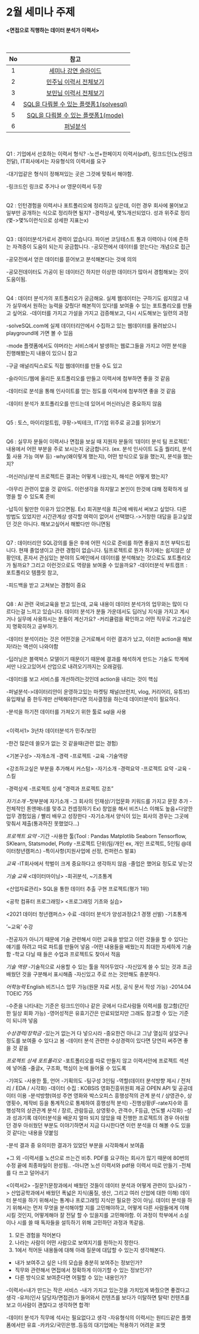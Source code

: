 # 2월 세미나 주제
#### <면접으로 직행하는 데이터 분석가 이력서>
<br>

|No |참고 |
|:---:|:-------------------:|
|1 |[세미나 강연 슬라이드](https://bit.ly/3Ff3ckF) |
|2 |[민주님 이력서 전체보기](https://bit.ly/3JDzbvO) |
|3 |[보민님 이력서 전체보기](https://bit.ly/3h6EsQ4) |
|4 |[SQL을 다뤄볼 수 있는 플랫폼1(solvesql)](https://solvesql.com/playground/) |
|5 |[SQL을 다뤄볼 수 있는 플랫폼1(mode)](https://mode.com/sql-tutorial/sql-business-analytics-training/) |
|6 |[퍼널분석](https://www.datarian.io/blog/funnel-analysis) |
<br>

Q1 : 기업에서 선호하는 이력서 형식?
-노션+한페이지 이력서(pdf), 링크드인(노션링크 전달), 
IT회사에서는 자유형식의 이력서를 요구

-대기업같은 형식이 정해져있는 곳은 그것에 맞춰서 해야함.

-링크드인 링크로 주거나 or 영문이력서 두장 
<br>
<br>

Q2 : 인턴경험을 이력서나 포트폴리오에 정리하고 싶은데, 이런 경우 회사에 물어보고 일부만 공개하는 식으로 정리하면 될지?
-경력상세, 몇%개선되었다. 성과 위주로 정리(몇->몇%이런식으로 상세한 지표는x)
<br>
<br>

Q3 : 데이터분석가로서 경력이 없습니다. 파이썬 코딩테스트 통과 이력이나 이에 준하는 자격증이 도움이 되는지 궁금합니다.
-공모전에서 데이터를 얻는다는 개념으로 접근

-공모전에서 얻은 데이터를 뜯어보고 분석해본다는 것에 의의

-공모전데이터도 가공이 된 데이터긴 하지만 이상한 데이터가 많아서 경험해보는 것이 도움이됨.
<br>
<br>

Q4 : 데이터 분석가의 포트폴리오가 궁금해요. 실제 웹데이터는 구하기도 쉽지않고 내가 실무에서 원하는 능력을 갖췄다! 해본적이 있다!를 보여줄 수 있는 포트폴리오를 만들고 싶어요.
-데이터를 가지고 가설을 가지고 검증해보고, 다시 시도해보는 일련의 과정

-solveSQL.com에 실제 데이터리안에서 수집하고 있는 웹데이터를 올려놨으니 playground에 가면 볼 수 있음

-mode 플렛폼에서도 야머라는 서비스에서 발생하는 웹로그들을 가지고 어떤 분석을 진행해봤는지 내용이 있으니 참고

-구글 애널리틱스로도 직접 웹데이터를 만들 수도 있고

-슬라이드/웹에 올리든 포트폴리오를 만들고 이력서에 첨부하면 좋을 것 같음

-데이터로 분석을 통해 인사이트를 얻는 정도를 이력서에 첨부하면 좋을 것 같음

-데이터 분석가 포트폴리오를 만드는데 있어서 머신러닝은 중요하지 않음
<br>
<br>

Q5 : 토스, 마이리얼트립, 쿠팡->빅테크, IT기업 위주로 공고를 읽어보기
<br>
<br>

Q6 : 실무자 분들이 이력서나 면접을 보실 때 지원자 분들의 ‘데이터 분석 팀 프로젝트’ 내용에서 어떤 부분을 주로 보시는지 궁금합니다. (ex. 분석 인사이트 도출 퀄리티, 분석 툴 사용 가능 여부 등)
-why(왜이렇게 했는지), 어떤 방식으로 일을 했는지, 분석을 했는지?

-머신러닝/분석 프로젝트든 결과는 어떻게 나왔는지, 해석은 어떻게 했는지?

-아무리 관련이 없을 것 같아도. 이런생각을 하지말고 본인이 한것에 대해 정확하게 설명을 할 수 있도록 준비

-납득이 될만한 이유가 있으면됨. 
Ex) 회귀분석을 최근에 배워서 써보고 싶었다. 다른 방법도 있었지만 시간관계상 생각할 여력이 없어서 선택했다.->거창한 대답을 듣고싶었던 것은 아니다. 해보고싶어서 해봤다만 아니면됨
<br>
<br>

Q7 : 데이터리안 SQL강의를 들은 후에 어떤 식으로 준비를 하면 좋을지 조언 부탁드립니다. 현재 졸업생이고 관련 경험이 없습니다. 팀프로젝트로 뭔가 하기에는 쉽지않은 상황인데, 혼자서 관심있는 분야의 도메인에서 데이터를 분석해보는 것으로도 포트폴리오가 될까요? 그리고 이런것으로도 역량을 보여줄 수 있을까요?
-데이터분석 부트캠프 : 포트폴리오 템플릿 참고, 

-피드백을 받고 고쳐보는 경험이 중요
<br>
<br>

Q8 : AI 관련 국비교육을 받고 있는데, 교육 내용이 데이터 분석가의 업무와는 많이 다르다는걸 느끼고 있습니다. 데이터 분석가 분들 가운데서도 딥러닝 지식을 가지고 계시거나 실무에 사용하시는 분들이 계신가요?
-커리큘럼을 확인하고 어떤 직무로 가고싶은지 명확히하고 공부하기.

-데이터 분석이라는 것은 어떤것을 근거로해서 이런 결과가 났고, 이러한 action을 해보자!라는 액션이 나와야함

-딥러닝은 블랙박스 모델이기 때문이기 때문에 결과를 해석하게 만드는 기술도 학계에서만 나오고있어서 산업으로 내려오기까지는 오래걸림.

-데이터를 보고 서비스를 개선하려는것인데 action을 내리는 것이 핵심

-퍼널분석->데이터리안이 운영하고있는 마켓팅 채널(브런치, vlog, 커리어리, 유튜브) 유입채널 중 한두개만 선택해야한다면 의사결정을 하는데 데이터분석이 필요하다.

-분석을 하기전 데이터를 가져오기 위한 툴로 sql을 사용
<br>
<br>

<이력서1>
3년차 데이터분석가 민주/보민

-한건 많은데 쓸모가 없는 것 같을때(관련 없는 경험)

<기본구성>
-자개소개
-경력
-프로젝트
-교육
-기술역량

<강조하고싶은 부분을 추가해서 커스텀>
-자기소개
-경력요약
-프로젝트 요약
-교육
-스킬

-경력상세
-프로젝트 상세
“경력과 프로젝트 강조”

*자기소개*
-첫부분에 자기소개
-그 회사의 인재상/기업문화 키워드를 가지고 문장 추가
-전체적인 톤앤매너를 맞추고 컨셉정하기
Ex) 창업을 해서 비즈니스 이해도 높음+다양한 업무 경험있음 / 빨리 배우고 성장한다
-자기소개서 양식이 있는 회사의 경우는 그곳에 맞춰서 제출(통과하진 못했었다…)

*프로젝트 요약*
-기간
-사용한 툴(Tool : Pandas Matplotlib Seaborn Tensorflow, SKlearn, Statsmodel, Plotly
-프로젝트 단위(팀/개인 ex, 개인 프로젝트, 5인팀 @데이터청년캠퍼스)
-특이사항(지원사업에 선정, 컨퍼런스 발표)

*교육*
-IT회사에서 학벌이 크게 중요하다고 생각하지 않음
-졸업은 했어요 정도로 넣는것

*기술 교육*
<데이터마이닝>
-회귀분석, ~기초통계

<산업자료관리>
SQL을 통한 데이터 추출
구현 프로젝트(평가 1위)

<공학 컴퓨터 프로그래밍>
<프로그래밍 기초와 실습>

<2021 데이터 청년캠퍼스> 수료
-데이터 분석가 양성과정(2:1 경쟁 선발)
-기초통계

‘~교육’ 수강


-전공자가 아니기 때문에 기술 관련해서 이런 교육을 받았고 이런 것들을 할 수 있다는 얘기를 하려고 따로 파트를 만들어 넣음
-어떤 내용들을 배웠는지 최대한 자세하게 기술함
-학교 다닐 때 들은 수업과 프로젝트도 찾아서 적음

*기술 역량*
-기술적으로 사용할 수 있는 툴을 적어두었다
-자신있게 쓸 수 있는 것과 조금 배웠던 것을 구분해서 표시해줌
-자신있고 주로 쓰는 것만해도 충분하다.

*어학능력*
English 비즈니스 업무 가능(원문 자료 서칭, 공식 문서 작성 가능)
-2014.04 TOEIC 755


-수준을 나타내는 기준은 링크드인이나 같은 곳에서 다르사람들 이력서를 참고함(간단한 일상 회화 가능)
-영어성적은 유효기간은 만료되었지만 그래도 참고할 수 있는 기준이 되니까 넣음

*수상경력/장학금*
-있는거 없는거 다 넣으시라
-중요한건 아니고 그냥 열심히 살았구나 정도를 보여줄 수 있다고 봄
-데이터 분석 관련한 수상경력이 있다면 당연히 써주면 좋을 것 같음

*프로젝트 상세 포트폴리오*
-포트폴리오를 따로 만들지 않고 이력서안에 프로젝트 섹션에 넣어줌
-줄글x, 구조화, 핵심이 눈에 들어올 수 있도록

-기여도
-사용한 툴, 언어
-기획의도
-팀구성 3인팀
-역할(데이터 분석방향 제시 / 전처리 / EDA / 시각화)
-데이터 수집 : KOBSIS 영화진흥위원회 제공 OPEN API 및 공공데이터 이용
-분석방향(여성 주연 영화와 박스오피스 흥행성적의 관계 분석 / 상영관수, 상영횟수, 제작비 등을 통계적으로 통제하여 흥행성적 분석)
-진행상황(F-rate지수와 흥행성적의 상관관계 분석 / 장르, 관람등급, 상영횟수, 관객수, F등급, 연도별 시각화)
-성과
성과기록
데이터분석을 배운지 얼마 되지 않았을 때 진행한 프로젝트의 경우 아쉬웠던 경우 아쉬웠던 부분도 이야기하면서 지금 다시한다면 이런 분석을 더 해볼 수도 있을 것 같다는 내용을 덧붙임

-분석 결과 중 유의미한 결과가 있었던 부분을 시각화해서 보여줌


+그 외
-이력서를 노션으로 쓰는건 비추. PDF를 요구하는 회사가 많기 때문에 80번의 수정 끝에 최종파일이 완성됨..
-아니면 노션 이력서와 pdf용 이력서 따로 만들기
-전체를 다 쓰고 덜어내기


<이력서2>
-질문?(문창과에서 배웠던 것들이 데이터 분석과 어떻게 관련이 있나요?)
-> 산업공학과에서 배웠던 폭넓은 지식(품질, 생산, 그리고 여러 산업에 대한 이해)
데이터 분석을 하기 위해서는 통계나 프로그래밍 지식만 필요한 것이 아님. 데이터 분석을 하기 위해서는 먼저 무엇을 분석해야할 지를 고민해야하고, 어떻게 다른 사람들에게 이해시킬 것인지, 어떻게해야 잘 전달 할 수 있을지를 고민해야함. 이 과정이 학부에서 소설이나 시를 쓸 때 독자들을 설득하기 위해 고민하던 과정과 똑같음.

1.	모든 경험을 적어본다
2.	나라는 사람이 어떤 사람으로 보여지기를 원하는지 정한다.
3.	1에서 적어둔 내용들에 대해 아래 질문에 대답할 수 있는지 생각해본다.
-	내가 보여주고 싶은 나의 모습을 충분히 보여주는 정보인가?
-	직무와 관련해서 면접에서 정확하게 이야기할 수 있는 정보인가?
-	다른 방식으로 보여준다면 어필할 수 있는 내용인가?

-이력서=내가 만드는 작은 서비스
-내가 가지고 있는것을 가치있게 봐줬으면 좋겠다고 생각
-유저(인사 담당자/면접관)가 들어와서 컨텐츠를 보다가 이탈하면 탈락! 컨텐츠를 보고 이사람이 괜찮다고 생각하면 합격!

-데이터 분석가 직무에 석사는 필요없다고 생각
-자유형식의 이력서는 원티드같은 플랫폼에서만 유효
-카카오/국민은행..등등의 대기업에는 적용하기 어려운 포맷
